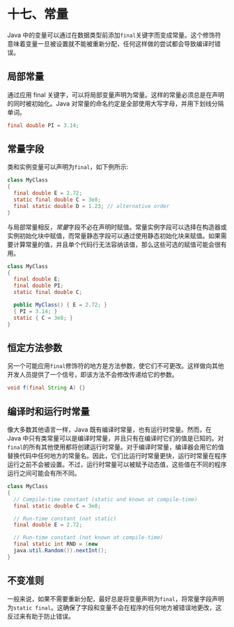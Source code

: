 # 十七、常量

Java 中的变量可以通过在数据类型前添加`final`关键字而变成常量。这个修饰符意味着变量一旦被设置就不能被重新分配，任何这样做的尝试都会导致编译时错误。

## 局部常量

通过应用 final 关键字，可以将局部变量声明为常量。这样的常量必须总是在声明的同时被初始化。Java 对常量的命名约定是全部使用大写字母，并用下划线分隔单词。

```java
final double PI = 3.14;

```

## 常量字段

类和实例变量可以声明为`final`，如下例所示:

```java
class MyClass
{
  final double E = 2.72;
  static final double C = 3e8;
  final static double D = 1.23; // alternative order
}

```

与局部常量相反，*常量*字段不必在声明时赋值。常量实例字段可以选择在构造器或实例初始化块中赋值，而常量静态字段可以通过使用静态初始化块来赋值。如果需要计算常量的值，并且单个代码行无法容纳该值，那么这些可选的赋值可能会很有用。

```java
class MyClass
{
  final double E;
  final double PI;
  static final double C;

  public MyClass() { E = 2.72; }
  { PI = 3.14; }
  static { C = 3e8; }
}

```

## 恒定方法参数

另一个可能应用`final`修饰符的地方是方法参数，使它们不可更改。这样做向其他开发人员提供了一个信号，即该方法不会修改传递给它的参数。

```java
void f(final String A) {}

```

## 编译时和运行时常量

像大多数其他语言一样，Java 既有编译时常量，也有运行时常量。然而，在 Java 中只有类常量可以是编译时常量，并且只有在编译时它们的值是已知的。对`final`的所有其他使用都将创建运行时常量。对于编译时常量，编译器会用它的值替换代码中任何地方的常量名。因此，它们比运行时常量更快，运行时常量在程序运行之前不会被设置。不过，运行时常量可以被赋予动态值，这些值在不同的程序运行之间可能会有所不同。

```java
class MyClass
{
  // Compile-time constant (static and known at compile-time)
  final static double C = 3e8;

  // Run-time constant (not static)
  final double E = 2.72;

  // Run-time constant (not known at compile-time)
  final static int RND = (new
  java.util.Random()).nextInt();
}

```

## 不变准则

一般来说，如果不需要重新分配，最好总是将变量声明为`final`，将常量字段声明为`static final`。这确保了字段和变量不会在程序的任何地方被错误地更改，这反过来有助于防止错误。
